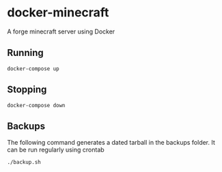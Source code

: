 # docker-minecraft
A forge minecraft server using Docker

## Running
```
docker-compose up
```

## Stopping
```
docker-compose down
```

## Backups

The following command generates a dated tarball in the backups folder. It can be
run regularly using crontab
```shell
./backup.sh
```
